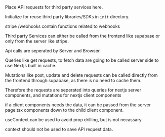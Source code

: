 Place API requests for third party services here.

Initialize for reuse third party libraries/SDKs in `init` directory.

stripe /webhooks contain functions related to webhooks

Third party Services can either be called from the frontend like supabase or only from the server like stripe.

Api calls are seperated by Server and Browser.

Queries like get requests, to fetch data are going to be called server side to use Nextjs built in cache.

Mutations like post, update and delete requests can be called directly from the frontend through supabase, as there is no need to cache them.

Therefore the requests are seperated into queries for nextjs server components, and mutations for nextjs client components

if a client components needs the data, it can be passed from the server page.tsx components down to the child client component.

useContext can be used to avoid prop drilling, but is not necassary

context should not be used to save API request data.

